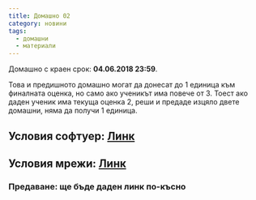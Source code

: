 ```yaml
---
title: Домашно 02
category: новини
tags:
  - домашни
  - материали
---
```


Домашно с краен срок: **04.06.2018 23:59**.

Това и предишното домашно могат да донесат до 1 единица към финалната оценка, но само ако ученикът има повече от 3.
Тоест ако даден ученик има текуща оценка 2, реши и предаде изцяло двете домашни, няма да получи 1 единица.

## Условия софтуер: [Линк](https://docs.google.com/document/d/1o5LKz37pRshU2EZw7hHvNc6Xv8FKuidG9tIbPxKWLog/edit?usp=sharing)

## Условия мрежи: [Линк](https://docs.google.com/document/d/1b8UvqiJvHmIVi4dWrsUs6K5-ieDeVQGIrOKePk717ew/edit?usp=sharing)

### Предаване: ще бъде даден линк по-късно
